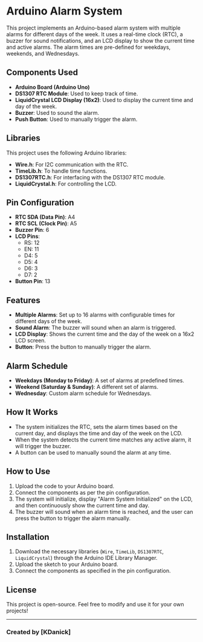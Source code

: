 # Arduino Alarm System

This project implements an Arduino-based alarm system with multiple alarms for different days of the week. It uses a real-time clock (RTC), a buzzer for sound notifications, and an LCD display to show the current time and active alarms. The alarm times are pre-defined for weekdays, weekends, and Wednesdays.

## Components Used
- **Arduino Board (Arduino Uno)**
- **DS1307 RTC Module**: Used to keep track of time.
- **LiquidCrystal LCD Display (16x2)**: Used to display the current time and day of the week.
- **Buzzer**: Used to sound the alarm.
- **Push Button**: Used to manually trigger the alarm.

## Libraries
This project uses the following Arduino libraries:
- **Wire.h**: For I2C communication with the RTC.
- **TimeLib.h**: To handle time functions.
- **DS1307RTC.h**: For interfacing with the DS1307 RTC module.
- **LiquidCrystal.h**: For controlling the LCD.

## Pin Configuration
- **RTC SDA (Data Pin)**: A4
- **RTC SCL (Clock Pin)**: A5
- **Buzzer Pin**: 6
- **LCD Pins**:
  - RS: 12
  - EN: 11
  - D4: 5
  - D5: 4
  - D6: 3
  - D7: 2
- **Button Pin**: 13

## Features
- **Multiple Alarms**: Set up to 16 alarms with configurable times for different days of the week.
- **Sound Alarm**: The buzzer will sound when an alarm is triggered.
- **LCD Display**: Shows the current time and the day of the week on a 16x2 LCD screen.
- **Button**: Press the button to manually trigger the alarm.

## Alarm Schedule
- **Weekdays (Monday to Friday)**: A set of alarms at predefined times.
- **Weekend (Saturday & Sunday)**: A different set of alarms.
- **Wednesday**: Custom alarm schedule for Wednesdays.

## How It Works
- The system initializes the RTC, sets the alarm times based on the current day, and displays the time and day of the week on the LCD.
- When the system detects the current time matches any active alarm, it will trigger the buzzer.
- A button can be used to manually sound the alarm at any time.

## How to Use
1. Upload the code to your Arduino board.
2. Connect the components as per the pin configuration.
3. The system will initialize, display "Alarm System Initialized" on the LCD, and then continuously show the current time and day.
4. The buzzer will sound when an alarm time is reached, and the user can press the button to trigger the alarm manually.

## Installation
1. Download the necessary libraries (`Wire`, `TimeLib`, `DS1307RTC`, `LiquidCrystal`) through the Arduino IDE Library Manager.
2. Upload the sketch to your Arduino board.
3. Connect the components as specified in the pin configuration.

## License
This project is open-source. Feel free to modify and use it for your own projects!

---

### Created by [KDanick]

